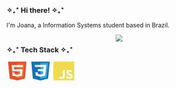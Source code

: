 ### ✧₊⁺ Hi there! ✧₊⁺
I'm Joana, a Information Systems student based in Brazil.

<img align="right" width="250" src="https://i.pinimg.com/originals/b6/2b/d6/b62bd653a5ea86726d1b28b9cfc9916d.gif"/>

#

<div>
<h3>✧₊⁺ Tech Stack ✧₊⁺</h3>
  <img align="center" alt="HTML5" height="45" width="50" src="https://raw.githubusercontent.com/devicons/devicon/master/icons/html5/html5-original.svg">
  <img align="center" alt="CSS3" height="45" width="50" src="https://raw.githubusercontent.com/devicons/devicon/master/icons/css3/css3-original.svg">
  <img align="center" alt="Js" height="45" width="50" src="https://raw.githubusercontent.com/devicons/devicon/master/icons/javascript/javascript-plain.svg">
</div>

